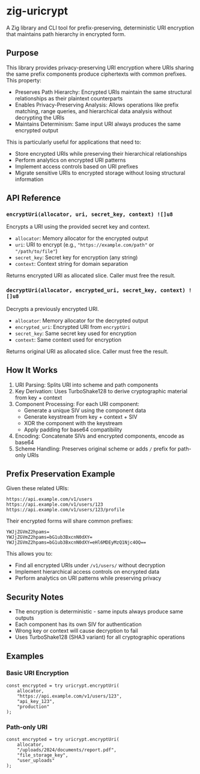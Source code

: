 # zig-uricrypt

A Zig library and CLI tool for prefix-preserving, deterministic URI encryption that maintains path hierarchy in encrypted form.

## Purpose

This library provides privacy-preserving URI encryption where URIs sharing the same prefix components produce ciphertexts with common prefixes. This property:

- Preserves Path Hierarchy: Encrypted URIs maintain the same structural relationships as their plaintext counterparts
- Enables Privacy-Preserving Analysis: Allows operations like prefix matching, range queries, and hierarchical data analysis without decrypting the URIs
- Maintains Determinism: Same input URI always produces the same encrypted output

This is particularly useful for applications that need to:

- Store encrypted URIs while preserving their hierarchical relationships
- Perform analytics on encrypted URI patterns
- Implement access controls based on URI prefixes
- Migrate sensitive URIs to encrypted storage without losing structural information

## API Reference

### `encryptUri(allocator, uri, secret_key, context) ![]u8`

Encrypts a URI using the provided secret key and context.

- `allocator`: Memory allocator for the encrypted output
- `uri`: URI to encrypt (e.g., `"https://example.com/path"` or `"/path/to/file"`)
- `secret_key`: Secret key for encryption (any string)
- `context`: Context string for domain separation

Returns encrypted URI as allocated slice. Caller must free the result.

### `decryptUri(allocator, encrypted_uri, secret_key, context) ![]u8`

Decrypts a previously encrypted URI.

- `allocator`: Memory allocator for the decrypted output
- `encrypted_uri`: Encrypted URI from `encryptUri`
- `secret_key`: Same secret key used for encryption
- `context`: Same context used for encryption

Returns original URI as allocated slice. Caller must free the result.

## How It Works

1. URI Parsing: Splits URI into scheme and path components
2. Key Derivation: Uses TurboShake128 to derive cryptographic material from key + context
3. Component Processing: For each URI component:
   - Generate a unique SIV using the component data
   - Generate keystream from key + context + SIV
   - XOR the component with the keystream
   - Apply padding for base64 compatibility
4. Encoding: Concatenate SIVs and encrypted components, encode as base64
5. Scheme Handling: Preserves original scheme or adds `/` prefix for path-only URIs

## Prefix Preservation Example

Given these related URIs:
```
https://api.example.com/v1/users
https://api.example.com/v1/users/123
https://api.example.com/v1/users/123/profile
```

Their encrypted forms will share common prefixes:
```
YWJjZGVmZ2hpams=
YWJjZGVmZ2hpams=bG1ub3BxcnN0dXY=
YWJjZGVmZ2hpams=bG1ub3BxcnN0dXY=eHl6MDEyMzQ1Njc4OQ==
```

This allows you to:
- Find all encrypted URIs under `/v1/users/` without decryption
- Implement hierarchical access controls on encrypted data
- Perform analytics on URI patterns while preserving privacy

## Security Notes

- The encryption is deterministic - same inputs always produce same outputs
- Each component has its own SIV for authentication
- Wrong key or context will cause decryption to fail
- Uses TurboShake128 (SHA3 variant) for all cryptographic operations

## Examples

### Basic URI Encryption
```zig
const encrypted = try uricrypt.encryptUri(
    allocator,
    "https://api.example.com/v1/users/123",
    "api_key_123",
    "production"
);
```

### Path-only URI
```zig
const encrypted = try uricrypt.encryptUri(
    allocator,
    "/uploads/2024/documents/report.pdf",
    "file_storage_key",
    "user_uploads"
);
```
